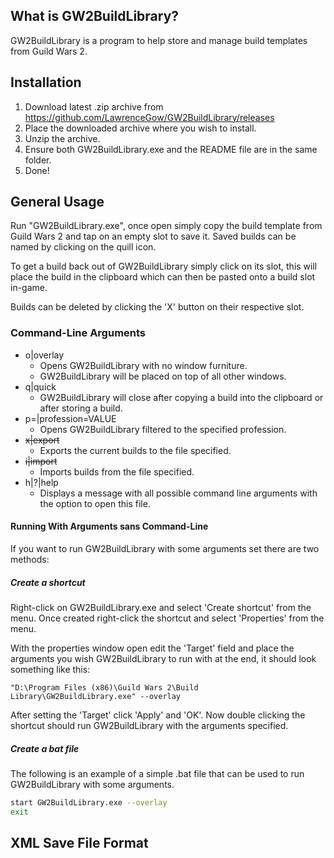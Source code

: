 ## What is GW2BuildLibrary?

GW2BuildLibrary is a program to help store and manage build templates from Guild Wars 2.

## Installation

1. Download latest .zip archive from https://github.com/LawrenceGow/GW2BuildLibrary/releases
2. Place the downloaded archive where you wish to install.
3. Unzip the archive.
4. Ensure both GW2BuildLibrary.exe and the README file are in the same folder.
5. Done!

## General Usage

Run "GW2BuildLibrary.exe", once open simply copy the build template from Guild Wars 2 and tap on an empty slot to save it. Saved builds can be named by clicking on the quill icon.

To get a build back out of GW2BuildLibrary simply click on its slot, this will place the build in the clipboard which can then be pasted onto a build slot in-game.

Builds can be deleted by clicking the 'X' button on their respective slot.

### Command-Line Arguments
- o|overlay
  - Opens GW2BuildLibrary with no window furniture.
  - GW2BuildLibrary will be placed on top of all other windows.
- q|quick
  - GW2BuildLibrary will close after copying a build into the clipboard or after storing a build.
- p=|profession=VALUE
  - Opens GW2BuildLibrary filtered to the specified profession.
- ~~x|export~~
  - Exports the current builds to the file specified.
- ~~i|import~~
  - Imports builds from the file specified.
- h|?|help
  - Displays a message with all possible command line arguments with the option to open this file.

#### Running With Arguments sans Command-Line

If you want to run GW2BuildLibrary with some arguments set there are two methods:

##### Create a shortcut

Right-click on GW2BuildLibrary.exe and select 'Create shortcut' from the menu. Once created right-click the shortcut and select 'Properties' from the menu.

With the properties window open edit the 'Target' field and place the arguments you wish GW2BuildLibrary to run with at the end, it should look something like this:

`"D:\Program Files (x86)\Guild Wars 2\Build Library\GW2BuildLibrary.exe" --overlay`

After setting the 'Target' click 'Apply' and 'OK'. Now double clicking the shortcut should run GW2BuildLibrary with the arguments specified.

##### Create a bat file

The following is an example of a simple .bat file that can be used to run GW2BuildLibrary with some arguments.

```bash
start GW2BuildLibrary.exe --overlay
exit
```

## XML Save File Format


